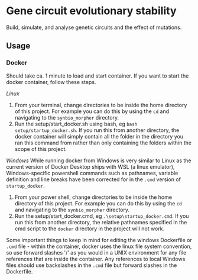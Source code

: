 # Gene circuit evolutionary stability

Build, simulate, and analyse genetic circuits and the effect of mutations.

## Usage

### Docker

Should take ca. 1 minute to load and start container. If you want to start the docker container, follow these steps.

_Linux_
1. From your terminal, change directories to be inside the home directory of this project. For example you can do this by using the `cd` and navigating to the `synbio_morpher` directory.
2. Run the setup/start_docker.sh using bash, eg `bash setup/startup_docker.sh`. If you run this from another directory, the docker container will simply contain all the folder in the directory you ran this command from rather than only containing the folders within the scope of this project.


_Windows_
While running docker from Windows is very similar to Linux as the current version of Docker Desktop ships with WSL (a linux emulator), Windows-specific powershell commands such as pathnames, variable definition and line breaks have been corrected for in the `.cmd` version of `startup_docker`.
1. From your power shell, change directories to be inside the home directory of this project. For example you can do this by using the `cd` and navigating to the `synbio_morpher` directory.
2. Run the setup/start_docker.cmd, eg `.\setup\startup_docker.cmd`. If you run this from another directory, the relative pathnames specified in the cmd script to the `docker` directory in the project will not work.

Some important things to keep in mind for editing the windows Dockerfile or `.cmd` file - within the container, docker uses the linux file system convention, so use forward slashes '/' as you would in a UNIX environment for any file references that are inside the container. Any references to local Windows files should use backslashes in the `.cmd` file but forward slashes in the Dockerfile.

